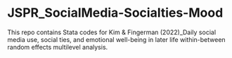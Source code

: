 # JSPR_SocialMedia-Socialties-Mood
This repo contains Stata codes for Kim &amp; Fingerman (2022)_Daily social media use, social ties, and emotional well-being in later life within-between random effects multilevel analysis. 
